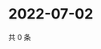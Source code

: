 # 2022-07-02

共 0 条

<!-- BEGIN WEIBO -->
<!-- 最后更新时间 Sat Jul 02 2022 16:01:07 GMT+0800 (China Standard Time) -->

<!-- END WEIBO -->
